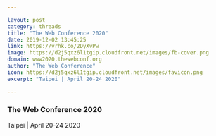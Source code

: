 ```yaml
---

layout: post
category: threads
title: "The Web Conference 2020"
date: 2019-12-02 13:45:25
link: https://vrhk.co/2DyXvPw
image: https://d2j5qxz6l1tgip.cloudfront.net/images/fb-cover.png
domain: www2020.thewebconf.org
author: "The Web Conference"
icon: https://d2j5qxz6l1tgip.cloudfront.net/images/favicon.png
excerpt: "Taipei | April 20-24 2020"

---
```


### The Web Conference 2020

Taipei | April 20-24 2020